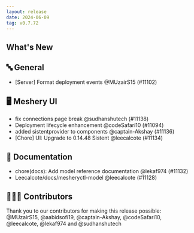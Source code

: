 ```yaml
---
layout: release
date: 2024-06-09
tag: v0.7.72
---
```


## What's New
## 🔤 General
- [Server] Format deployment events @MUzairS15 (#11102)

## 🖥 Meshery UI

- fix connections page break @sudhanshutech (#11138)
- Deployment lifecycle enhancement @codeSafari10 (#11094)
- added sistentprovider to components @captain-Akshay (#11136)
- [Chore] UI: Upgrade to 0.14.48 Sistent @leecalcote (#11134)

## 📖 Documentation

- chore(docs): Add model reference documentation @lekaf974 (#11132)
- Leecalcote/docs/mesheryctl-model @leecalcote (#11128)

## 👨🏽‍💻 Contributors

Thank you to our contributors for making this release possible:
@MUzairS15, @aabidsofi19, @captain-Akshay, @codeSafari10, @leecalcote, @lekaf974 and @sudhanshutech
